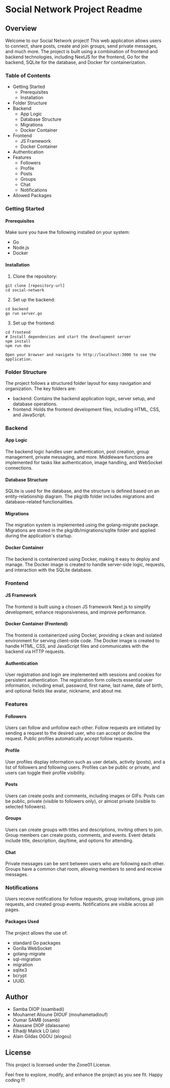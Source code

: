 # Social Network Project Readme
## Overview

Welcome to our Social Network project! This web application allows users to connect, share posts, create and join groups, send private messages, and much more. The project is built using a combination of frontend and backend technologies, including NextJS for the frontend, Go for the backend, SQLite for the database, and Docker for containerization.
### Table of Contents

   * Getting Started
        * Prerequisites
        * Installation
   * Folder Structure
   * Backend
       * App Logic
       * Database Structure
       * Migrations
       * Docker Container
   * Frontend
       * JS Framework
       * Docker Container
   * Authentication
   * Features
       * Followers
       * Profile
       * Posts
       * Groups
       * Chat
       * Notifications
   * Allowed Packages

### Getting Started
#### Prerequisites

Make sure you have the following installed on your system:

   * Go
   * Node.js
   * Docker

#### Installation

   1. Clone the repository:
        
    git clone [repository-url]
    cd social-network



   2. Set up the backend:

    cd backend
    go run server.go



   3. Set up the frontend:

    cd frontend
    # Install dependencies and start the development server
    npm install
    npm run dev

    Open your browser and navigate to http://localhost:3000 to see the application.

### Folder Structure

The project follows a structured folder layout for easy navigation and organization. The key folders are:

   * backend: Contains the backend application logic, server setup, and database operations.
   * frontend: Holds the frontend development files, including HTML, CSS, and JavaScript.

### Backend
#### App Logic

The backend logic handles user authentication, post creation, group management, private messaging, and more. Middleware functions are implemented for tasks like authentication, image handling, and WebSocket connections.
#### Database Structure

SQLite is used for the database, and the structure is defined based on an entity-relationship diagram. The pkg/db folder includes migrations and database-related functionalities.
#### Migrations

The migration system is implemented using the golang-migrate package. Migrations are stored in the pkg/db/migrations/sqlite folder and applied during the application's startup.
#### Docker Container

The backend is containerized using Docker, making it easy to deploy and manage. The Docker image is created to handle server-side logic, requests, and interaction with the SQLite database.
### Frontend
#### JS Framework

The frontend is built using a chosen JS framework Next.js to simplify development, enhance responsiveness, and improve performance.
#### Docker Container (Frontend)

The frontend is containerized using Docker, providing a clean and isolated environment for serving client-side code. The Docker image is created to handle HTML, CSS, and JavaScript files and communicates with the backend via HTTP requests.
#### Authentication

User registration and login are implemented with sessions and cookies for persistent authentication. The registration form collects essential user information, including email, password, first name, last name, date of birth, and optional fields like avatar, nickname, and about me.
### Features
#### Followers

Users can follow and unfollow each other. Follow requests are initiated by sending a request to the desired user, who can accept or decline the request. Public profiles automatically accept follow requests.
#### Profile

User profiles display information such as user details, activity (posts), and a list of followers and following users. Profiles can be public or private, and users can toggle their profile visibility.
#### Posts

Users can create posts and comments, including images or GIFs. Posts can be public, private (visible to followers only), or almost private (visible to selected followers).
#### Groups

Users can create groups with titles and descriptions, inviting others to join. Group members can create posts, comments, and events. Event details include title, description, day/time, and options for attending.
#### Chat

Private messages can be sent between users who are following each other. Groups have a common chat room, allowing members to send and receive messages.
### Notifications

Users receive notifications for follow requests, group invitations, group join requests, and created group events. Notifications are visible across all pages.
#### Packages Used

The project allows the use of:
 * standard Go packages
 * Gorilla WebSocket
 * golang-migrate
 * sql-migration
 * migration
 * sqlite3
 * bcrypt
 * UUID.

## Author
* Samba DIOP (ssambadi)
* Mouhamet Alioune DIOUF (mouhametadiouf)
* Oumar SAMB (osamb)
* Alassane DIOP (dalassane)
* Elhadji Malick LO (alo)
* Alain Gildas OGOU (alogou)  
## License
This project is licensed under the Zone01 License.

Feel free to explore, modify, and enhance the project as you see fit. Happy coding !!!